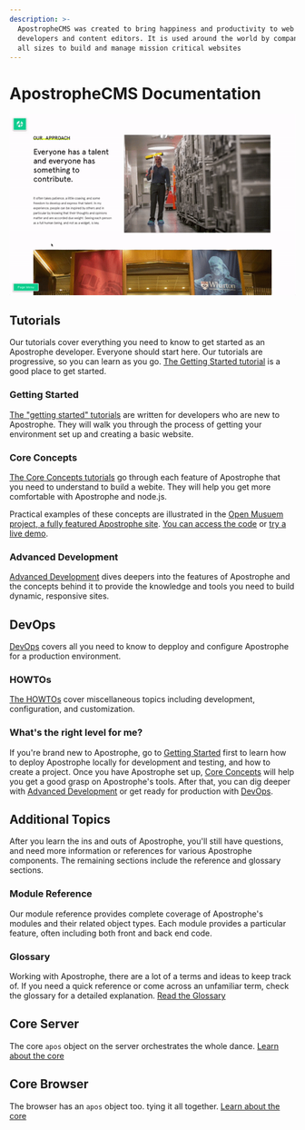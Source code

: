 ```yaml
---
description: >-
  ApostropheCMS was created to bring happiness and productivity to web
  developers and content editors. It is used around the world by companies of
  all sizes to build and manage mission critical websites
---
```


# ApostropheCMS Documentation

![ApostropheCMS as an editor](.gitbook/assets/ezgif.com-video-to-gif.gif)

## Tutorials

Our tutorials cover everything you need to know to get started as an Apostrophe developer. Everyone should start here. Our tutorials are progressive, so you can learn as you go. [The Getting Started tutorial](/tutorials/getting-started/setting-up-your-environment.md) is a good place to get started.

### Getting Started

[The "getting started" tutorials](/tutorials/getting-started/setting-up-your-environment.md) are written for developers who are new to Apostrophe. They will walk you through the process of getting your environment set up and creating a basic website.

### Core Concepts

[The Core Concepts tutorials](/tutorials/core-concepts/README.md) go through each feature of Apostrophe that you need to understand to build a webite.  They will help you get more comfortable with Apostrophe and node.js.

Practical examples of these concepts are illustrated in the [Open Musuem project, a fully featured Apostrophe site](https://github.com/apostrophecms/apostrophe-open-museum). [You can access the code](https://github.com/apostrophecms/apostrophe-open-museum) or [try a live demo](http://demo.apostrophecms.org).


### Advanced Development

[Advanced Development](/tutorials/advanced-development/README.md) dives deepers into the features of Apostrophe and the concepts behind it to provide the knowledge and tools you need to build dynamic, responsive sites.

## DevOps

[DevOps](/tutorials/devops/README.md) covers all you need to know to depploy and configure Apostrophe for a production environment.

### HOWTOs

[The HOWTOs](/tutorials/howtos/README.md) cover miscellaneous topics including development, configuration, and customization.

### What's the right level for me?

If you're brand new to Apostrophe, go to [Getting Started](/tutorials/getting-started/setting-up-your-environment.md) first to learn how to deploy Apostrophe locally for development and testing, and how to create a project. Once you have Apostrophe set up, [Core Concepts](/tutorials/core-concepts/README.md) will help you get a good grasp on Apostrophe's tools. After that, you can dig deeper with [Advanced Development](/tutorials/advanced-development/README.md) or get ready for production with [DevOps](tutorials/devops/README.md).

## Additional Topics

After you learn the ins and outs of Apostrophe, you'll still have questions, and need more information or references for various Apostrophe components. The remaining sections include the reference and glossary sections.

### Module Reference

Our module reference provides complete coverage of Apostrophe's modules and their related object types. Each module provides a particular feature, often including both front and back end code.

### Glossary

Working with Apostrophe, there are a lot of a terms and ideas to keep track of. If you need a quick reference or come across an unfamiliar term, check the glossary for a detailed explanation. [Read the Glossary](/other/glossary.md)

## Core Server

The core `apos` object on the server orchestrates the whole dance. [Learn about the core](/other/core-server.md)

## Core Browser

The browser has an `apos` object too. tying it all together. [Learn about the core](/other/core-browser.md)

